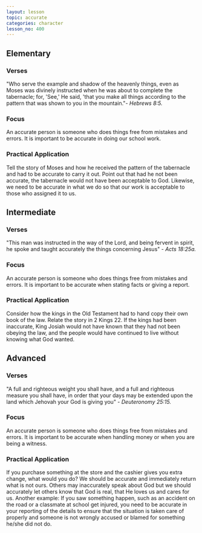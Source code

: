 ```yaml
---
layout: lesson
topic: accurate
categories: character
lesson_no: 400
---
```


## Elementary 
### Verses
"Who serve the example and shadow of the heavenly things, even as Moses was divinely
instructed when he was about to complete the tabernacle; for, 'See,' He said,
'that you make all things according to the pattern that was shown to you in the mountain."- _Hebrews 8:5._

### Focus
An accurate person is someone who does things free from mistakes and errors.
It is important to be accurate in doing our school work. 

### Practical Application
Tell the story of Moses and how he received the pattern of the tabernacle and
had to be accurate to carry it out. Point out that had he not been accurate,
the tabernacle would not have been acceptable to God. Likewise, we need to be accurate
in what we do so that our work is acceptable to those who assigned it to us. 

## Intermediate

### Verses
"This man was instructed in the way of the Lord, and being fervent in spirit, he spoke and 
taught accurately the things concerning Jesus" - _Acts 18:25a._

### Focus
An accurate person is someone who does things free from mistakes and errors. It is 
important to be accurate when stating facts or giving a report. 

### Practical Application
Consider how the kings in the Old Testament had to hand copy their own book of
the law. Relate the story in 2 Kings 22. If the kings had been inaccurate,
King Josiah would not have known that they had not been obeying the law, and the people
would have continued to live without knowing what God wanted. 

## Advanced

### Verses
"A full and righteous weight you shall have, and a full and righteous measure you shall 
have, in order that your days may be extended upon the land which Jehovah your God is 
giving you" - _Deuteronomy 25:15._

### Focus
An accurate person is someone who does things free from mistakes and errors. It is 
important to be accurate when handling money or when you are being a witness. 

### Practical Application
If you purchase something at the store and the cashier gives you extra change, 
what would you do? We should be accurate and immediately return what is not ours. 
Others may inaccurately speak about God but we should accurately let others know
that God is real, that He loves us and cares for us. Another example: If you saw
something happen, such as an accident on the road or a classmate at school get injured,
you need to be accurate in your reporting of the details to ensure that the situation
is taken care of properly and someone is not wrongly accused or blamed for
something he/she did not do.
